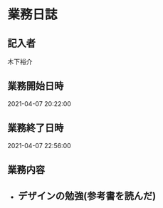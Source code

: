 # 業務日誌

## 記入者

木下裕介

## 業務開始日時

2021-04-07 20:22:00

## 業務終了日時

2021-04-07 22:56:00

## 業務内容

- デザインの勉強(参考書を読んだ)
	- 
